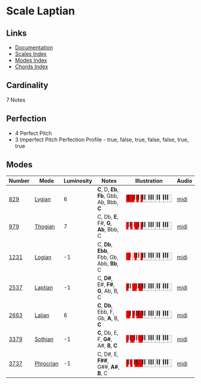 # Scale Laptian

## Links

- [Documentation](README.md)
- [Scales Index](Scales.md)
- [Modes Index](Modes.md)
- [Chords Index](Chords.md)

## Cardinality

7 Notes

## Perfection

- 4 Perfect Pitch
- 3 Imperfect Pitch
Perfection Profile - true, false, true, false, false, true, true

## Modes

| Number | Mode | Luminosity | Notes | Illustration | Audio |
|--------|------|------------|-------|--------------|-------|
| [829](https://ianring.com/musictheory/scales/829) | [Lygian](ModeLygian.md) | 6 | **C**, D, **Eb**, **Fb**, Gbb, Ab, Bbb, **C** | ![CNaturalLygian](ModeCNaturalLygian.png) | [midi](https://github.com/edipermadi/music/blob/main/docs/ModeCNaturalLygian.mid?raw=true) | 
| [979](https://ianring.com/musictheory/scales/979) | [Thogian](ModeThogian.md) | 7 | C, Db, **E**, F#, **G**, **Ab**, Bbb, C | ![CNaturalThogian](ModeCNaturalThogian.png) | [midi](https://github.com/edipermadi/music/blob/main/docs/ModeCNaturalThogian.mid?raw=true) | 
| [1231](https://ianring.com/musictheory/scales/1231) | [Logian](ModeLogian.md) | -1 | C, **Db**, **Ebb**, Fbb, Gb, Abb, **Bb**, C | ![CNaturalLogian](ModeCNaturalLogian.png) | [midi](https://github.com/edipermadi/music/blob/main/docs/ModeCNaturalLogian.mid?raw=true) | 
| [2537](https://ianring.com/musictheory/scales/2537) | [Laptian](ModeLaptian.md) | -1 | C, **D#**, E#, **F#**, **G**, Ab, B, C | ![CNaturalLaptian](ModeCNaturalLaptian.png) | [midi](https://github.com/edipermadi/music/blob/main/docs/ModeCNaturalLaptian.mid?raw=true) | 
| [2663](https://ianring.com/musictheory/scales/2663) | [Lalian](ModeLalian.md) | 6 | **C**, **Db**, Ebb, F, Gb, **A**, B, **C** | ![CNaturalLalian](ModeCNaturalLalian.png) | [midi](https://github.com/edipermadi/music/blob/main/docs/ModeCNaturalLalian.mid?raw=true) | 
| [3379](https://ianring.com/musictheory/scales/3379) | [Sothian](ModeSothian.md) | -1 | **C**, Db, E, F, **G#**, A#, **B**, **C** | ![CNaturalSothian](ModeCNaturalSothian.png) | [midi](https://github.com/edipermadi/music/blob/main/docs/ModeCNaturalSothian.mid?raw=true) | 
| [3737](https://ianring.com/musictheory/scales/3737) | [Phrocrian](ModePhrocrian.md) | -1 | C, D#, E, **F##**, G##, **A#**, **B**, C | ![CNaturalPhrocrian](ModeCNaturalPhrocrian.png) | [midi](https://github.com/edipermadi/music/blob/main/docs/ModeCNaturalPhrocrian.mid?raw=true) | 

